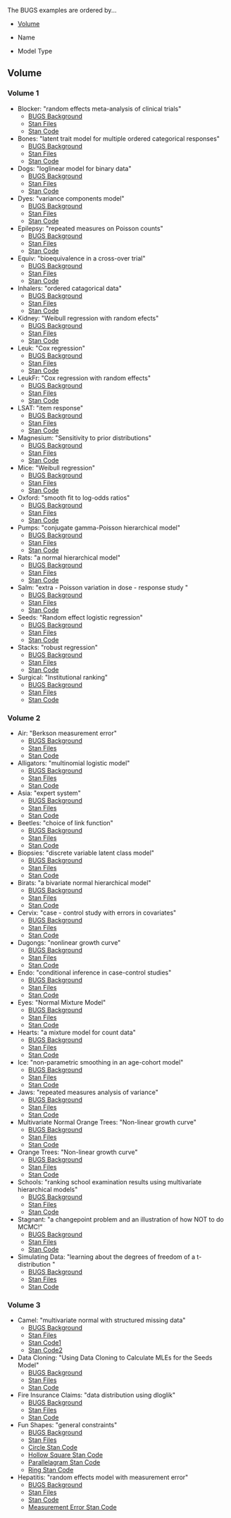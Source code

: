 The BUGS examples are ordered by...

* [Volume](https://github.com/stan-dev/stan/wiki/BUGS-Examples#Volume)

* Name

* Model Type


## Volume

### Volume 1
* Blocker: "random effects meta-analysis of clinical trials"
  * [BUGS Background](http://www.openbugs.info/Examples/Blockers.html) 
  * [Stan Files](https://github.com/stan-dev/stan/tree/master/src/models/bugs_examples/vol1/blocker)
  * [Stan Code](https://github.com/stan-dev/stan/blob/master/src/models/bugs_examples/vol1/blocker/blocker.stan)
* Bones: "latent trait model for multiple ordered categorical responses"
  * [BUGS Background](http://www.openbugs.info/Examples/Bones.html) 
  * [Stan Files](https://github.com/stan-dev/stan/tree/master/src/models/bugs_examples/vol1/bones)
  * [Stan Code](https://github.com/stan-dev/stan/blob/master/src/models/bugs_examples/vol1/bones/bones.stan)
* Dogs: "loglinear model for binary data" 
  * [BUGS Background](http://www.openbugs.info/Examples/Dogs.html) 
  * [Stan Files](https://github.com/stan-dev/stan/tree/master/src/models/bugs_examples/vol1/dogs)
  * [Stan Code](https://github.com/stan-dev/stan/blob/master/src/models/bugs_examples/vol1/dogs/dogs.stan)
* Dyes: "variance components model"
  * [BUGS Background](http://www.openbugs.info/Examples/Dyes.html) 
  * [Stan Files](https://github.com/stan-dev/stan/tree/master/src/models/bugs_examples/vol1/dyes)
  * [Stan Code](https://github.com/stan-dev/stan/blob/master/src/models/bugs_examples/vol1/dyes/dyes.stan)
* Epilepsy: "repeated measures on Poisson counts"
  * [BUGS Background](http://www.openbugs.info/Examples/Epil.html) 
  * [Stan Files](https://github.com/stan-dev/stan/tree/master/src/models/bugs_examples/vol1/epil)
  * [Stan Code](https://github.com/stan-dev/stan/blob/master/src/models/bugs_examples/vol1/epil/epil.stan)
* Equiv: "bioequivalence in a cross-over trial"
  * [BUGS Background](http://www.openbugs.info/Examples/Equiv.html) 
  * [Stan Files](https://github.com/stan-dev/stan/tree/master/src/models/bugs_examples/vol1/equiv)
  * [Stan Code](https://github.com/stan-dev/stan/blob/master/src/models/bugs_examples/vol1/equiv/equiv.stan)
* Inhalers: "ordered catagorical data"
  * [BUGS Background](http://www.openbugs.info/Examples/Inhalers.html) 
  * [Stan Files](https://github.com/stan-dev/stan/tree/master/src/models/bugs_examples/vol1/inhalers)
  * [Stan Code](https://github.com/stan-dev/stan/blob/master/src/models/bugs_examples/vol1/inhalers/inhalers.stan)
* Kidney: "Weibull regression with random efects"
  * [BUGS Background](http://www.openbugs.info/Examples/Kidney.html) 
  * [Stan Files](https://github.com/stan-dev/stan/tree/master/src/models/bugs_examples/vol1/kidney)
  * [Stan Code](https://github.com/stan-dev/stan/blob/master/src/models/bugs_examples/vol1/kidney/kidney.stan)
* Leuk: "Cox regression"
  * [BUGS Background](http://www.openbugs.info/Examples/Leuk.html) 
  * [Stan Files](https://github.com/stan-dev/stan/tree/master/src/models/bugs_examples/vol1/leuk)
  * [Stan Code](https://github.com/stan-dev/stan/blob/master/src/models/bugs_examples/vol1/leuk/leuk.stan)
* LeukFr: "Cox regression with random effects"
  * [BUGS Background](http://www.openbugs.info/Examples/Leukfr.html) 
  * [Stan Files](https://github.com/stan-dev/stan/tree/master/src/models/bugs_examples/vol1/leukfr)
  * [Stan Code](https://github.com/stan-dev/stan/blob/master/src/models/bugs_examples/vol1/leukfr/leukfr.stan)
* LSAT: "item response"
  * [BUGS Background](http://www.openbugs.info/Examples/Lsat.html) 
  * [Stan Files](https://github.com/stan-dev/stan/tree/master/src/models/bugs_examples/vol1/lsat)
  * [Stan Code](https://github.com/stan-dev/stan/blob/master/src/models/bugs_examples/vol1/lsat/lsat.stan)
* Magnesium: "Sensitivity to prior distributions"
  * [BUGS Background](http://www.openbugs.info/Examples/Magnesium.html) 
  * [Stan Files](https://github.com/stan-dev/stan/tree/master/src/models/bugs_examples/vol1/magnesium)
  * [Stan Code](https://github.com/stan-dev/stan/blob/master/src/models/bugs_examples/vol1/magnesium/magnesium.stan)
* Mice: "Weibull regression"
  * [BUGS Background](http://www.openbugs.info/Examples/Mice.html) 
  * [Stan Files](https://github.com/stan-dev/stan/tree/master/src/models/bugs_examples/vol1/mice)
  * [Stan Code](https://github.com/stan-dev/stan/blob/master/src/models/bugs_examples/vol1/mice/mice.stan)
* Oxford: "smooth fit to log-odds ratios"
  * [BUGS Background](http://www.openbugs.info/Examples/Oxford.html) 
  * [Stan Files](https://github.com/stan-dev/stan/tree/master/src/models/bugs_examples/vol1/oxford)
  * [Stan Code](https://github.com/stan-dev/stan/blob/master/src/models/bugs_examples/vol1/oxford/oxford.stan)
* Pumps: "conjugate gamma-Poisson hierarchical model"
  * [BUGS Background](http://www.openbugs.info/Examples/Pumps.html) 
  * [Stan Files](https://github.com/stan-dev/stan/tree/master/src/models/bugs_examples/vol1/pump)
  * [Stan Code](https://github.com/stan-dev/stan/blob/master/src/models/bugs_examples/vol1/pump/pump.stan)
* Rats: "a normal hierarchical model"
  * [BUGS Background](http://www.openbugs.info/Examples/Rats.html) 
  * [Stan Files](https://github.com/stan-dev/stan/tree/master/src/models/bugs_examples/vol1/rats)
  * [Stan Code](https://github.com/stan-dev/stan/blob/master/src/models/bugs_examples/vol1/rats/rats.stan)
* Salm: "extra - Poisson variation in dose - response study "
  * [BUGS Background](http://www.openbugs.info/Examples/Salm.html) 
  * [Stan Files](https://github.com/stan-dev/stan/tree/master/src/models/bugs_examples/vol1/salm)
  * [Stan Code](https://github.com/stan-dev/stan/blob/master/src/models/bugs_examples/vol1/salm/salm.stan)
* Seeds: "Random effect logistic regression"
  * [BUGS Background](http://www.openbugs.info/Examples/Seeds.html) 
  * [Stan Files](https://github.com/stan-dev/stan/tree/master/src/models/bugs_examples/vol1/seeds)
  * [Stan Code](https://github.com/stan-dev/stan/blob/master/src/models/bugs_examples/vol1/seeds/seeds.stan)
* Stacks: "robust regression"
  * [BUGS Background](http://www.openbugs.info/Examples/Stacks.html) 
  * [Stan Files](https://github.com/stan-dev/stan/tree/master/src/models/bugs_examples/vol1/stacks)
  * [Stan Code](https://github.com/stan-dev/stan/blob/master/src/models/bugs_examples/vol1/stacks/stacks.stan)
* Surgical: "Institutional ranking"
  * [BUGS Background](http://www.openbugs.info/Examples/Surgical.html) 
  * [Stan Files](https://github.com/stan-dev/stan/tree/master/src/models/bugs_examples/vol1/surgical)
  * [Stan Code](https://github.com/stan-dev/stan/blob/master/src/models/bugs_examples/vol1/surgical/surgical.stan)

### Volume 2
* Air: "Berkson measurement error"
  * [BUGS Background](http://www.openbugs.info/Examples/Air.html) 
  * [Stan Files](https://github.com/stan-dev/stan/tree/master/src/models/bugs_examples/vol2/air)
  * [Stan Code](https://github.com/stan-dev/stan/blob/master/src/models/bugs_examples/vol2/air/air.stan)
* Alligators: "multinomial logistic model"
  * [BUGS Background](http://www.openbugs.info/Examples/Aligators.html) 
  * [Stan Files](https://github.com/stan-dev/stan/tree/master/src/models/bugs_examples/vol2/alli)
  * [Stan Code](https://github.com/stan-dev/stan/blob/master/src/models/bugs_examples/vol2/alli/alli.stan)
* Asia: "expert system"
  * [BUGS Background](http://www.openbugs.info/Examples/Asia.html) 
  * [Stan Files](https://github.com/stan-dev/stan/tree/master/src/models/bugs_examples/vol2/asia)
  * [Stan Code](https://github.com/stan-dev/stan/blob/master/src/models/bugs_examples/vol2/asia/asia.stan)
* Beetles: "choice of link function"
  * [BUGS Background](http://www.openbugs.info/Examples/Beetles.html) 
  * [Stan Files](https://github.com/stan-dev/stan/tree/master/src/models/bugs_examples/vol2/beetles)
  * [Stan Code](https://github.com/stan-dev/stan/blob/master/src/models/bugs_examples/vol2/beetles/beetles.stan)
* Biopsies: "discrete variable latent class model"
  * [BUGS Background](http://www.openbugs.info/Examples/Biopsies.html) 
  * [Stan Files](https://github.com/stan-dev/stan/tree/master/src/models/bugs_examples/vol2/biopsies)
  * [Stan Code](https://github.com/stan-dev/stan/blob/master/src/models/bugs_examples/vol2/biopsies/biopsies.stan)
* Birats: "a bivariate normal hierarchical model"
  * [BUGS Background](http://www.openbugs.info/Examples/BiRats.html) 
  * [Stan Files](https://github.com/stan-dev/stan/tree/master/src/models/bugs_examples/vol2/birats)
  * [Stan Code](https://github.com/stan-dev/stan/blob/master/src/models/bugs_examples/vol2/birats/birats.stan)
* Cervix: "case - control study with errors in covariates"
  * [BUGS Background](http://www.openbugs.info/Examples/Cervix.html) 
  * [Stan Files](https://github.com/stan-dev/stan/tree/master/src/models/bugs_examples/vol2/cervix)
  * [Stan Code](https://github.com/stan-dev/stan/blob/master/src/models/bugs_examples/vol2/cervix/cervix.stan)
* Dugongs: "nonlinear growth curve"
  * [BUGS Background](http://www.openbugs.info/Examples/Dugongs.html) 
  * [Stan Files](https://github.com/stan-dev/stan/tree/master/src/models/bugs_examples/vol2/dugongs)
  * [Stan Code](https://github.com/stan-dev/stan/blob/master/src/models/bugs_examples/vol2/dugongs/dugongs.stan)
* Endo: "conditional inference in case-control studies"
  * [BUGS Background](http://www.openbugs.info/Examples/Endo.html) 
  * [Stan Files](https://github.com/stan-dev/stan/tree/master/src/models/bugs_examples/vol2/endo)
  * [Stan Code](https://github.com/stan-dev/stan/blob/master/src/models/bugs_examples/vol2/endo/endo.stan)
* Eyes: "Normal Mixture Model"
  * [BUGS Background](http://www.openbugs.info/Examples/Eyes.html) 
  * [Stan Files](https://github.com/stan-dev/stan/tree/master/src/models/bugs_examples/vol2/eyes)
  * [Stan Code](https://github.com/stan-dev/stan/blob/master/src/models/bugs_examples/vol2/eyes/eyes.stan)
* Hearts: "a mixture model for count data"
  * [BUGS Background](http://www.openbugs.info/Examples/Hearts.html) 
  * [Stan Files](https://github.com/stan-dev/stan/tree/master/src/models/bugs_examples/vol2/hearts)
  * [Stan Code](https://github.com/stan-dev/stan/blob/master/src/models/bugs_examples/vol2/hearts/hearts.stan)
* Ice: "non-parametric smoothing in an age-cohort model"
  * [BUGS Background](http://www.openbugs.info/Examples/Ice.html) 
  * [Stan Files](https://github.com/stan-dev/stan/tree/master/src/models/bugs_examples/vol2/ice)
  * [Stan Code](https://github.com/stan-dev/stan/blob/master/src/models/bugs_examples/vol2/ice/ice.stan)
* Jaws: "repeated measures analysis of variance"
  * [BUGS Background](http://www.openbugs.info/Examples/Jaws.html) 
  * [Stan Files](https://github.com/stan-dev/stan/tree/master/src/models/bugs_examples/vol2/jaws)
  * [Stan Code](https://github.com/stan-dev/stan/blob/master/src/models/bugs_examples/vol2/jaws/jaws.stan)
* Multivariate Normal Orange Trees: "Non-linear growth curve"
  * [BUGS Background](http://www.openbugs.info/Examples/OtreesMVN.html) 
  * [Stan Files](https://github.com/stan-dev/stan/tree/master/src/models/bugs_examples/vol2/mvn_orange)
  * [Stan Code](https://github.com/stan-dev/stan/blob/master/src/models/bugs_examples/vol2/mvn_orange/mvn_orange.stan)
* Orange Trees: "Non-linear growth curve"
  * [BUGS Background](http://www.openbugs.info/Examples/Otrees.html) 
  * [Stan Files](https://github.com/stan-dev/stan/tree/master/src/models/bugs_examples/vol2/orange)
  * [Stan Code](https://github.com/stan-dev/stan/blob/master/src/models/bugs_examples/vol2/orange/orange.stan)
* Schools: "ranking school examination results using multivariate hierarchical models"
  * [BUGS Background](http://www.openbugs.info/Examples/Schools.html) 
  * [Stan Files](https://github.com/stan-dev/stan/tree/master/src/models/bugs_examples/vol2/schools)
  * [Stan Code](https://github.com/stan-dev/stan/blob/master/src/models/bugs_examples/vol2/schools/schools.stan)
* Stagnant: "a changepoint problem and an illustration of how NOT to do MCMC!"
  * [BUGS Background](http://www.openbugs.info/Examples/Stagnant.html) 
  * [Stan Files](https://github.com/stan-dev/stan/tree/master/src/models/bugs_examples/vol2/stagnant)
  * [Stan Code](https://github.com/stan-dev/stan/blob/master/src/models/bugs_examples/vol2/stagnant/stagnant.stan)
* Simulating Data: "learning about the degrees of freedom of a t-distribution "
  * [BUGS Background](http://www.openbugs.info/Examples/t-df.html) 
  * [Stan Files](https://github.com/stan-dev/stan/tree/master/src/models/bugs_examples/vol2/t_df)
  * [Stan Code](https://github.com/stan-dev/stan/blob/master/src/models/bugs_examples/vol2/t_df/t_df.stan)

### Volume 3
* Camel: "multivariate normal with structured missing data"
  * [BUGS Background](http://www.openbugs.info/Examples/Camel.html) 
  * [Stan Files](https://github.com/stan-dev/stan/tree/master/src/models/bugs_examples/vol3/camel)
  * [Stan Code1](https://github.com/stan-dev/stan/blob/master/src/models/bugs_examples/vol3/camel/camel.stan)
  * [Stan Code2](https://github.com/stan-dev/stan/blob/master/src/models/bugs_examples/vol3/camel/camel2.stan)
* Data Cloning: "Using Data Cloning to Calculate MLEs for the Seeds Model"
  * [BUGS Background](http://www.openbugs.info/Examples/DataCloning.html) 
  * [Stan Files](https://github.com/stan-dev/stan/tree/master/src/models/bugs_examples/vol3/data_cloning)
  * [Stan Code](https://github.com/stan-dev/stan/blob/master/src/models/bugs_examples/vol3/data_cloning/seeds.stan)
* Fire Insurance Claims: "data distribution using dloglik"
  * [BUGS Background](http://www.openbugs.info/Examples/Fire.html) 
  * [Stan Files](https://github.com/stan-dev/stan/tree/master/src/models/bugs_examples/vol3/fire)
  * [Stan Code](https://github.com/stan-dev/stan/blob/master/src/models/bugs_examples/vol3/fire/fire.stan)
* Fun Shapes: "general constraints"
  * [BUGS Background](http://www.openbugs.info/Examples/Funshapes.html) 
  * [Stan Files](https://github.com/stan-dev/stan/tree/master/src/models/bugs_examples/vol3/funshapes)
  * [Circle Stan Code](https://github.com/stan-dev/stan/blob/master/src/models/bugs_examples/vol3/funshapes/circle.stan)
  * [Hollow Square Stan Code](https://github.com/stan-dev/stan/blob/master/src/models/bugs_examples/vol3/funshapes/hsquare.stan.0)
  * [Parallelagram Stan Code](https://github.com/stan-dev/stan/blob/master/src/models/bugs_examples/vol3/funshapes/parallelagram.stan)
  * [Ring Stan Code](https://github.com/stan-dev/stan/blob/master/src/models/bugs_examples/vol3/funshapes/ring.stan)
* Hepatitis: "random effects model with measurement error"
  * [BUGS Background](http://www.openbugs.info/Examples/Hepatitis.html) 
  * [Stan Files](https://github.com/stan-dev/stan/tree/master/src/models/bugs_examples/vol3/hepatitis)
  * [Stan Code](https://github.com/stan-dev/stan/blob/master/src/models/bugs_examples/vol3/hepatitis/hepatitis.stan)
  * [Measurement Error Stan Code](https://github.com/stan-dev/stan/blob/master/src/models/bugs_examples/vol3/hepatitis/hepatitisME.stan)